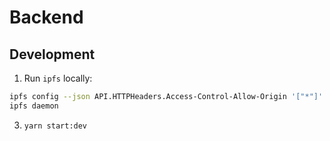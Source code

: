 # Backend

## Development

1. Run `ipfs` locally:

```bash
ipfs config --json API.HTTPHeaders.Access-Control-Allow-Origin '["*"]'
ipfs daemon
```

3. `yarn start:dev`
